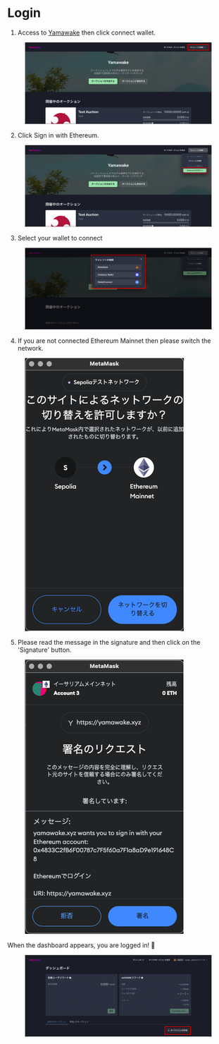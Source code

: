 # Login

1) Access to [Yamawake](https://yamawake.xyz/) then click connect wallet.

<figure><img src="../../../../../.gitbook/assets/Group 1.png" alt=""><figcaption></figcaption></figure>

2) Click Sign in with Ethereum.

<figure><img src="../../../../../.gitbook/assets/Group 1 (1).png" alt=""><figcaption></figcaption></figure>

3. Select your wallet to connect


<figure><img src="../../../../../.gitbook/assets/Group 1 (2).png" alt=""><figcaption></figcaption></figure>

4. If you are not connected Ethereum Mainnet then please switch the network.

<figure><img src="../../../../../.gitbook/assets/スクリーンショット 2024-03-10 21.34.44.png" alt=""><figcaption></figcaption></figure>

5. Please read the message in the signature and then click on the 'Signature' button.


<figure><img src="../../../../../.gitbook/assets/スクリーンショット 2024-03-10 21.35.27.png" alt=""><figcaption></figcaption></figure>

When the dashboard appears, you are logged in! 🎉  

<figure><img src="../../../../../.gitbook/assets/Group 1 (3) (1).png" alt=""><figcaption></figcaption></figure>
